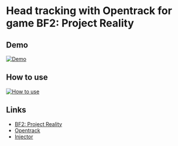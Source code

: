 # Head tracking with Opentrack for game BF2: Project Reality

## Demo
[![Demo](https://github.com/Teor99/bf2prHeadTracking/assets/5261564/920cba26-357f-43e6-8ff5-9308db689d69)](https://youtu.be/X_EhdIUflhQ)


## How to use
[![How to use](https://github.com/Teor99/bf2prHeadTracking/assets/5261564/8f7daa48-6a7e-4fb4-a995-e387d7ee0bf5)](https://youtu.be/PcQmqMGp9s8)

## Links

- [BF2: Project Reality](https://www.realitymod.com/)
- [Opentrack](https://github.com/opentrack/opentrack)
- [Injector](https://github.com/nefarius/Injector)
